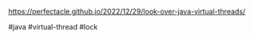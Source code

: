 https://perfectacle.github.io/2022/12/29/look-over-java-virtual-threads/

#java
#virtual-thread
#lock
